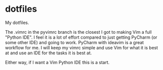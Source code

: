 # dotfiles
My dotfiles. 

The .vimrc in the pyvimrc branch is the closest I got to making Vim a full "Python IDE". I feel it is a lot of effort compared to just getting PyCharm (or some other IDE) and going to work. PyCharm with ideavim is a great workflow for me. I will keep my vimrc simple and use Vim for what it is best at and use an IDE for the tasks it is best at. 

Either way, if I want a Vim Python IDE this is a start. 
